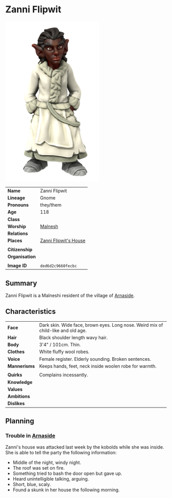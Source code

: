 # Zanni Flipwit

<img src="https://raw.githubusercontent.com/jesskelsall/astarus-images/main/characters/portraits/ded6d2c9660fecbc.png" height="500" />

|||
| --- | --- |
| **Name** | Zanni Flipwit | character.3
| **Lineage** | Gnome |
| **Pronouns** | they/them |
| **Age** | 118 |
| **Class** | |
| **Worship** | [Malnesh](../gods/deities/malnesh.md) |
| **Relations** | |
| **Places** | [Zanni Flipwit's House](../places/buildings/houses/zanni-flipwits-house.md) |
|||
| **Citizenship** | |
| **Organisation** | |
|||
| **Image ID** | `ded6d2c9660fecbc` |

## Summary

Zanni Flipwit is a Malneshi resident of the village of [Arnaside](../places/villages/arnaside.md).

## Characteristics

| | |
| --- | --- |
| **Face** | Dark skin. Wide face, brown eyes. Long nose. Weird mix of child-like and old age. | characteristics.2
| **Hair** | Black shoulder length wavy hair. |
| **Body** | 3'4" / 101cm. Thin. |
| **Clothes** | White fluffy wool robes. |
| **Voice** | Female register. Elderly sounding. Broken sentences. |
| **Mannerisms** | Keeps hands, feet, neck inside woolen robe for warmth. |
| | |
| **Quirks** | Complains incessantly. |
| **Knowledge** | |
| **Values** | |
| **Ambitions** | |
| **Dislikes** | |

## Planning

### Trouble in [Arnaside](../places/villages/arnaside.md)

Zanni's house was attacked last week by the kobolds while she was inside. She is able to tell the party the following information:

- Middle of the night, windy night.
- The roof was set on fire.
- Something tried to bash the door open but gave up.
- Heard unintelligible talking, arguing.
- Short, blue, scaly.
- Found a skunk in her house the following morning.
